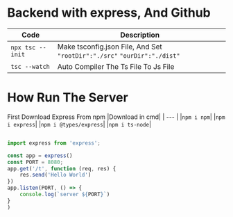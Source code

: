 # Backend with express, And Github

| Code              | Description                                                              |
| ----------------- | ------------------------------------------------------------------------ |
| `npx tsc --init ` | Make tsconfig.json File, And Set `"rootDir":"./src"` `"ourDir":"./dist"` |
| `tsc --watch`     | Auto Compiler The Ts File To Js File                                     |

# How Run The Server

First Download Express From npm
|Download in cmd|
| --- |
|`npm i npm`|
|`npm i express`|
|`npm i @types/express`|
|`npm i ts-node`|

```ts

import express from 'express';

const app = express()
const PORT = 8080;
app.get('/t', function (req, res) {
    res.send('Hello World')
})
app.listen(PORT, () => {
    console.log(`server ${PORT}`)
}
)
```
